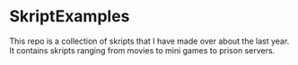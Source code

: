 # SkriptExamples
This repo is a collection of skripts that I have made over about the last year. It contains skripts ranging from
movies to mini games to prison servers.
